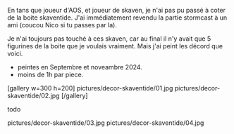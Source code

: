 
En tans que joueur d'AOS, et joueur de skaven, je n'ai pas pu passé à coter de la boite skaventide. 
J'ai immédiatement revendu la partie stormcast à un ami (coucou Nico si tu passes par la).

Je n'ai toujours pas touché à ces skaven, car au final il n'y avait que 5 figurines de la boite que je 
voulais vraiment. Mais j'ai peint les décord que voici.    

- peintes en Septembre et noveambre 2024.
- moins de 1h par piece.

[gallery  w=300 h=200]
pictures/decor-skaventide/01.jpg
pictures/decor-skaventide/02.jpg
[/gallery]


todo 

pictures/decor-skaventide/03.jpg
pictures/decor-skaventide/04.jpg

